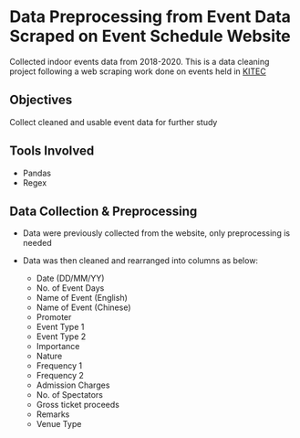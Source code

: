 # Data Preprocessing from Event Data Scraped on Event Schedule Website

Collected indoor events data from 2018-2020. This is a data cleaning project following a web scraping work done on events held in [KITEC](https://www.kitec.com.hk/eng/info_location.html) 

## Objectives

Collect cleaned and usable event data for further study

## Tools Involved

* Pandas
* Regex

## Data Collection & Preprocessing

* Data were previously collected from the website, only preprocessing is needed
* Data was then cleaned and rearranged into columns as below:

    * Date (DD/MM/YY)
    * No. of Event Days
     * Name of Event (English)
    * Name of Event (Chinese)
    * Promoter
    * Event Type 1
    * Event Type 2
    * Importance
    * Nature
    * Frequency 1
    * Frequency 2
    * Admission Charges
    * No. of Spectators
    * Gross ticket proceeds
    * Remarks
    * Venue Type


